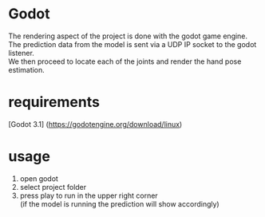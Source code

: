 # Godot

The rendering aspect of the project is done with the godot game engine. <br>
The prediction data from the model is sent via a UDP IP socket to the godot listener. <br>
We then proceed to locate each of the joints and render the hand pose estimation. <br>

# requirements
[Godot 3.1] (https://godotengine.org/download/linux)

# usage
1. open godot
2. select project folder
3. press play to run in the upper right corner<br>
    (if the model is running the prediction will show accordingly)